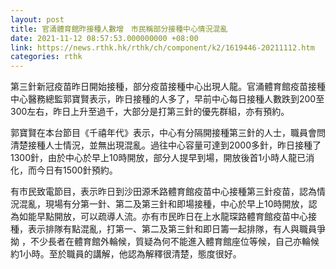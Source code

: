 ```yaml
---
layout: post
title: 官涌體育館昨接種人數增　市民稱部分接種中心情況混亂
date: 2021-11-12 08:57:53.000000000 +08:00
link: https://news.rthk.hk/rthk/ch/component/k2/1619446-20211112.htm
categories: rthk
---
```


第三針新冠疫苗昨日開始接種，部分疫苗接種中心出現人龍。官涌體育館疫苗接種中心醫務總監郭寶賢表示，昨日接種的人多了，早前中心每日接種人數跌到200至300左右，昨日上升至過千，大部分是打第三針的優先群組，亦有預約。

郭寶賢在本台節目《千禧年代》表示，中心有分隔開接種第三針的人士，職員會問清楚接種人士情況，並無出現混亂。過往中心容量可達到2000多針，昨日接種了1300針，由於中心於早上10時開放，部分人提早到場，開放後首1小時人龍已消化，而今日有1500針預約。

有市民致電節目，表示昨日到沙田源禾路體育館疫苗中心接種第三針疫苗，認為情況混亂，現場有分第一針、第二及第三針和即場接種，中心於早上10時開放，認為如能早點開放，可以疏導人流。亦有市民昨日在上水龍琛路體育館疫苗中心接種，表示排隊有點混亂，打第一、第二及第三針和即日籌一起排隊，有人與職員爭拗 ，不少長者在體育館外輪候，質疑為何不能進入體育館座位等候，自己亦輪候約1小時。至於職員的講解，他認為解釋很清楚，態度很好。
